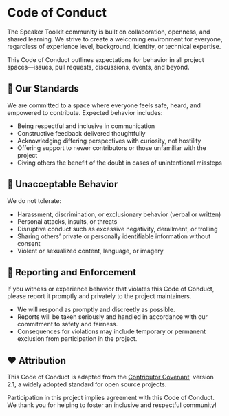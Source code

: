 # Code of Conduct

The Speaker Toolkit community is built on collaboration, openness, and shared learning. We strive to create a welcoming environment for everyone, regardless of experience level, background, identity, or technical expertise.

This Code of Conduct outlines expectations for behavior in all project spaces—issues, pull requests, discussions, events, and beyond.

## 🌟 Our Standards

We are committed to a space where everyone feels safe, heard, and empowered to contribute. Expected behavior includes:

- Being respectful and inclusive in communication
- Constructive feedback delivered thoughtfully
- Acknowledging differing perspectives with curiosity, not hostility
- Offering support to newer contributors or those unfamiliar with the project
- Giving others the benefit of the doubt in cases of unintentional missteps

## 🚫 Unacceptable Behavior

We do not tolerate:

- Harassment, discrimination, or exclusionary behavior (verbal or written)
- Personal attacks, insults, or threats
- Disruptive conduct such as excessive negativity, derailment, or trolling
- Sharing others’ private or personally identifiable information without consent
- Violent or sexualized content, language, or imagery

## 📢 Reporting and Enforcement

If you witness or experience behavior that violates this Code of Conduct, please report it promptly and privately to the project maintainers.

- We will respond as promptly and discreetly as possible.
- Reports will be taken seriously and handled in accordance with our commitment to safety and fairness.
- Consequences for violations may include temporary or permanent exclusion from participation in the project.

## ❤️ Attribution

This Code of Conduct is adapted from the [Contributor Covenant](https://www.contributor-covenant.org/), version 2.1, a widely adopted standard for open source projects.

Participation in this project implies agreement with this Code of Conduct. We thank you for helping to foster an inclusive and respectful community!

